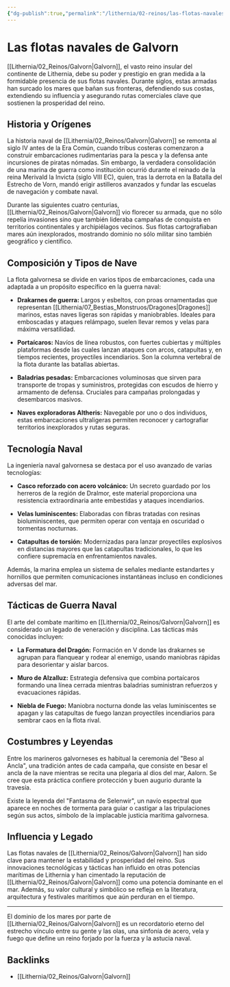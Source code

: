 ```yaml
---
{"dg-publish":true,"permalink":"/lithernia/02-reinos/las-flotas-navales-de-galvorn/","title":"Las flotas navales de Galvorn","tags":["lithernia","organizacion","militar","naval"]}
---
```


# Las flotas navales de Galvorn

[[Lithernia/02_Reinos/Galvorn\|Galvorn]], el vasto reino insular del continente de Lithernia, debe su poder y prestigio en gran medida a la formidable presencia de sus flotas navales. Durante siglos, estas armadas han surcado los mares que bañan sus fronteras, defendiendo sus costas, extendiendo su influencia y asegurando rutas comerciales clave que sostienen la prosperidad del reino.

## Historia y Orígenes

La historia naval de [[Lithernia/02_Reinos/Galvorn\|Galvorn]] se remonta al siglo IV antes de la Era Común, cuando tribus costeras comenzaron a construir embarcaciones rudimentarias para la pesca y la defensa ante incursiones de piratas nómadas. Sin embargo, la verdadera consolidación de una marina de guerra como institución ocurrió durante el reinado de la reina Merivald la Invicta (siglo VIII EC), quien, tras la derrota en la Batalla del Estrecho de Vorn, mandó erigir astilleros avanzados y fundar las escuelas de navegación y combate naval.

Durante las siguientes cuatro centurias, [[Lithernia/02_Reinos/Galvorn\|Galvorn]] vio florecer su armada, que no sólo repelía invasiones sino que también lideraba campañas de conquista en territorios continentales y archipiélagos vecinos. Sus flotas cartografiaban mares aún inexplorados, mostrando dominio no sólo militar sino también geográfico y científico.

## Composición y Tipos de Nave

La flota galvornesa se divide en varios tipos de embarcaciones, cada una adaptada a un propósito específico en la guerra naval:

- **Drakarnes de guerra:** Largos y esbeltos, con proas ornamentadas que representan [[Lithernia/07_Bestias_Monstruos/Dragones\|Dragones]] marinos, estas naves ligeras son rápidas y maniobrables. Ideales para emboscadas y ataques relámpago, suelen llevar remos y velas para máxima versatilidad.
  
- **Portaícaros:** Navíos de línea robustos, con fuertes cubiertas y múltiples plataformas desde las cuales lanzan ataques con arcos, catapultas y, en tiempos recientes, proyectiles incendiarios. Son la columna vertebral de la flota durante las batallas abiertas.
  
- **Baladrias pesadas:** Embarcaciones voluminosas que sirven para transporte de tropas y suministros, protegidas con escudos de hierro y armamento de defensa. Cruciales para campañas prolongadas y desembarcos masivos.

- **Naves exploradoras Altheris:** Navegable por uno o dos individuos, estas embarcaciones ultraligeras permiten reconocer y cartografiar territorios inexplorados y rutas seguras.

## Tecnología Naval

La ingeniería naval galvornesa se destaca por el uso avanzado de varias tecnologías:

- **Casco reforzado con acero volcánico:** Un secreto guardado por los herreros de la región de Dralmor, este material proporciona una resistencia extraordinaria ante embestidas y ataques incendiarios.

- **Velas luminiscentes:** Elaboradas con fibras tratadas con resinas bioluminiscentes, que permiten operar con ventaja en oscuridad o tormentas nocturnas.

- **Catapultas de torsión:** Modernizadas para lanzar proyectiles explosivos en distancias mayores que las catapultas tradicionales, lo que les confiere supremacía en enfrentamientos navales.

Además, la marina emplea un sistema de señales mediante estandartes y hornillos que permiten comunicaciones instantáneas incluso en condiciones adversas del mar.

## Tácticas de Guerra Naval

El arte del combate marítimo en [[Lithernia/02_Reinos/Galvorn\|Galvorn]] es considerado un legado de veneración y disciplina. Las tácticas más conocidas incluyen:

- **La Formatura del Dragón:** Formación en V donde las drakarnes se agrupan para flanquear y rodear al enemigo, usando maniobras rápidas para desorientar y aislar barcos.

- **Muro de Alzalluz:** Estrategia defensiva que combina portaícaros formando una línea cerrada mientras baladrias suministran refuerzos y evacuaciones rápidas.

- **Niebla de Fuego:** Maniobra nocturna donde las velas luminiscentes se apagan y las catapultas de fuego lanzan proyectiles incendiarios para sembrar caos en la flota rival.

## Costumbres y Leyendas

Entre los marineros galvorneses es habitual la ceremonia del "Beso al Ancla", una tradición antes de cada campaña, que consiste en besar el ancla de la nave mientras se recita una plegaria al dios del mar, Aalorn. Se cree que esta práctica confiere protección y buen augurio durante la travesía.

Existe la leyenda del "Fantasma de Selenwir", un navío espectral que aparece en noches de tormenta para guiar o castigar a las tripulaciones según sus actos, símbolo de la implacable justicia marítima galvornesa.

## Influencia y Legado

Las flotas navales de [[Lithernia/02_Reinos/Galvorn\|Galvorn]] han sido clave para mantener la estabilidad y prosperidad del reino. Sus innovaciones tecnológicas y tácticas han influido en otras potencias marítimas de Lithernia y han cimentado la reputación de [[Lithernia/02_Reinos/Galvorn\|Galvorn]] como una potencia dominante en el mar. Además, su valor cultural y simbólico se refleja en la literatura, arquitectura y festivales marítimos que aún perduran en el tiempo.

---

El dominio de los mares por parte de [[Lithernia/02_Reinos/Galvorn\|Galvorn]] es un recordatorio eterno del estrecho vínculo entre su gente y las olas, una sinfonía de acero, vela y fuego que define un reino forjado por la fuerza y la astucia naval.

## Backlinks
- [[Lithernia/02_Reinos/Galvorn\|Galvorn]]
